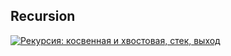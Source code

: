 ## Recursion

[![Рекурсия: косвенная и хвостовая, стек, выход](https://img.youtube.com/vi/W2skCjIgVKE/0.jpg)](https://www.youtube.com/watch?v=W2skCjIgVKE)
